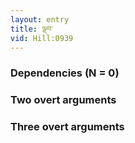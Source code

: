 ```yaml
---
layout: entry
title: ལྡབ་
vid: Hill:0939
---
```

### Dependencies (N = 0)


### Two overt arguments


### Three overt arguments
